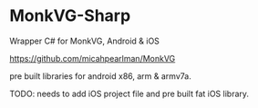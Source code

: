 MonkVG-Sharp
============

Wrapper C# for MonkVG, Android & iOS

https://github.com/micahpearlman/MonkVG

pre built libraries for android x86, arm & armv7a.



TODO: needs to add iOS project file and pre built fat iOS library.
